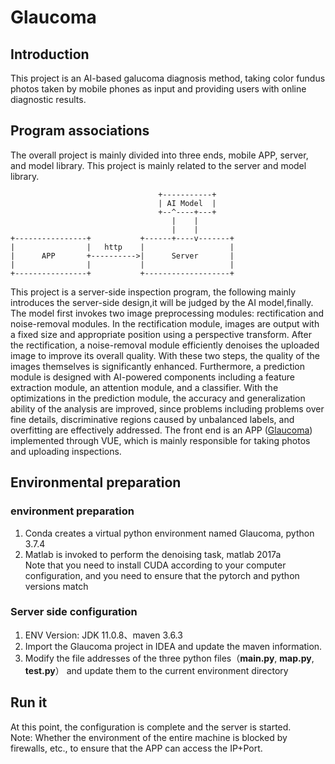 # Glaucoma

## Introduction
This project is an AI-based galucoma diagnosis method, taking color fundus photos taken by mobile phones as input and providing users with online diagnostic results. 

## Program associations
The overall project is mainly divided into three ends, mobile APP, server, and model library. This project is mainly related to the server and model library.
```
                                 +-----------+
                                 | AI Model  |
                                 +--^----+---+
                                    |    |
                                    |    |
+----------------+           +------+----v-------+
|                |   http    |                   |
|      APP       +---------->|      Server       |
|                |           |                   |
+----------------+           +-------------------+
```
This project is a server-side inspection program, the following mainly introduces the server-side design,it will be judged by the AI model,finally. The model first invokes two image preprocessing modules: rectification and noise-removal modules. In the rectification module, images are output with a fixed size and appropriate position using a perspective transform. After the rectification, a noise-removal module efficiently denoises the uploaded image to improve its overall quality. With these two steps, the quality of the images themselves is significantly enhanced. Furthermore, a prediction module is designed with AI-powered components including a feature extraction module, an attention module, and a classifier. With the optimizations in the prediction module, the accuracy and generalization ability of the analysis are improved, since problems including problems over fine details, discriminative regions caused by unbalanced labels, and overfitting are effectively addressed. The front end is an APP ([Glaucoma](https://github.com/selinananana/Glaucoma-APP)) implemented through VUE, which is mainly responsible for taking photos and uploading inspections.

## Environmental preparation
### environment preparation
1. Conda creates a virtual python environment named Glaucoma, python 3.7.4
2. Matlab is invoked to perform the denoising task, matlab 2017a
<br>Note that you need to install CUDA according to your computer configuration, and you need to ensure that the pytorch and python versions match

### Server side configuration
1. ENV Version: JDK 11.0.8、maven 3.6.3
2. Import the Glaucoma project in IDEA and update the maven information.
3. Modify the file addresses of the three python files（**main.py**, **map.py**, **test.py**） and update them to the current environment directory

## Run it
At this point, the configuration is complete and the server is started.<br>
Note: Whether the environment of the entire machine is blocked by firewalls, etc., to ensure that the APP can access the IP+Port.
